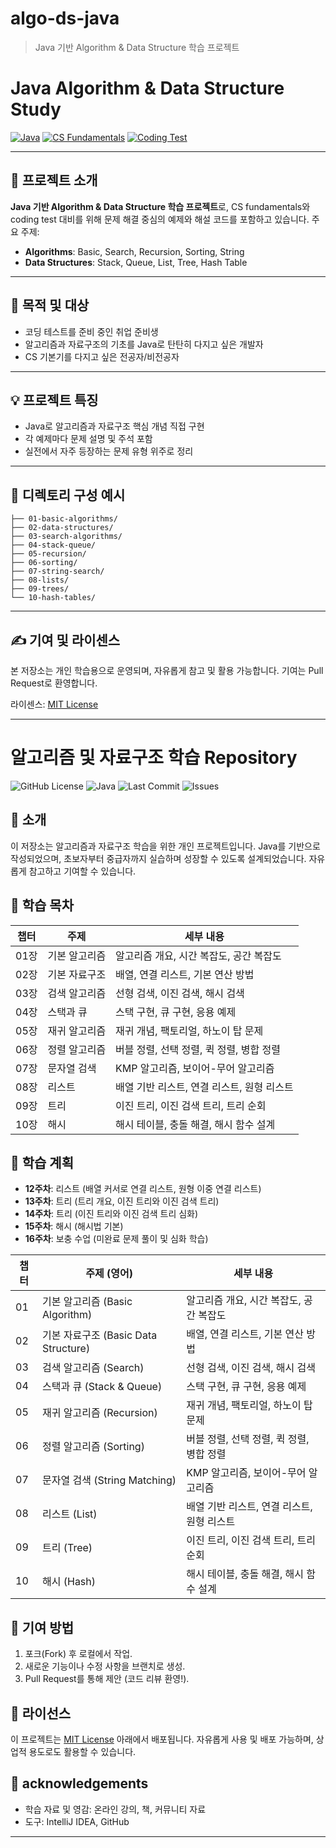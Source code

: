 # algo-ds-java

> Java 기반 Algorithm &amp; Data Structure 학습 프로젝트

# Java Algorithm & Data Structure Study

[![Java](https://img.shields.io/badge/language-Java-blue.svg)](https://www.oracle.com/java/)
[![CS Fundamentals](https://img.shields.io/badge/CS-Fundamentals-important)](#)
[![Coding Test](https://img.shields.io/badge/Coding--Test-Preparation-success)](#)

---

## 📘 프로젝트 소개

**Java 기반 Algorithm & Data Structure 학습 프로젝트**로, CS fundamentals와 coding test 대비를 위해 문제 해결 중심의 예제와 해설 코드를 포함하고 있습니다. 주요 주제:

- **Algorithms**: Basic, Search, Recursion, Sorting, String
- **Data Structures**: Stack, Queue, List, Tree, Hash Table

---

## 🤝 목적 및 대상

- 코딩 테스트를 준비 중인 취업 준비생
- 알고리즘과 자료구조의 기초를 Java로 탄탄히 다지고 싶은 개발자
- CS 기본기를 다지고 싶은 전공자/비전공자

---

## 💡 프로젝트 특징

- Java로 알고리즘과 자료구조 핵심 개념 직접 구현
- 각 예제마다 문제 설명 및 주석 포함
- 실전에서 자주 등장하는 문제 유형 위주로 정리

---

## 📂 디렉토리 구성 예시

```
├── 01-basic-algorithms/
├── 02-data-structures/
├── 03-search-algorithms/
├── 04-stack-queue/
├── 05-recursion/
├── 06-sorting/
├── 07-string-search/
├── 08-lists/
├── 09-trees/
└── 10-hash-tables/
```

---

## ✍️ 기여 및 라이센스

본 저장소는 개인 학습용으로 운영되며, 자유롭게 참고 및 활용 가능합니다. 기여는 Pull Request로 환영합니다.

라이센스: [MIT License](LICENSE)

---

# 알고리즘 및 자료구조 학습 Repository

![GitHub License](https://img.shields.io/badge/License-MIT-blue.svg)
![Java](https://img.shields.io/badge/Language-Java-orange.svg)
![Last Commit](https://img.shields.io/github/last-commit/username/algo-ds-java?color=green)
![Issues](https://img.shields.io/github/issues/username/algo-ds-java?color=red)

## 📖 소개

이 저장소는 알고리즘과 자료구조 학습을 위한 개인 프로젝트입니다. Java를 기반으로 작성되었으며, 초보자부터 중급자까지 실습하며 성장할 수 있도록 설계되었습니다. 자유롭게 참고하고 기여할 수 있습니다.

## 🚀 학습 목차

| 챕터 | 주제             | 세부 내용                                   |
|------|------------------|--------------------------------------------|
| 01장 | 기본 알고리즘     | 알고리즘 개요, 시간 복잡도, 공간 복잡도     |
| 02장 | 기본 자료구조     | 배열, 연결 리스트, 기본 연산 방법           |
| 03장 | 검색 알고리즘     | 선형 검색, 이진 검색, 해시 검색            |
| 04장 | 스택과 큐         | 스택 구현, 큐 구현, 응용 예제              |
| 05장 | 재귀 알고리즘     | 재귀 개념, 팩토리얼, 하노이 탑 문제         |
| 06장 | 정렬 알고리즘     | 버블 정렬, 선택 정렬, 퀵 정렬, 병합 정렬    |
| 07장 | 문자열 검색       | KMP 알고리즘, 보이어-무어 알고리즘         |
| 08장 | 리스트           | 배열 기반 리스트, 연결 리스트, 원형 리스트  |
| 09장 | 트리             | 이진 트리, 이진 검색 트리, 트리 순회        |
| 10장 | 해시             | 해시 테이블, 충돌 해결, 해시 함수 설계      |

## 📅 학습 계획

- **12주차**: 리스트 (배열 커서로 연결 리스트, 원형 이중 연결 리스트)
- **13주차**: 트리 (트리 개요, 이진 트리와 이진 검색 트리)
- **14주차**: 트리 (이진 트리와 이진 검색 트리 심화)
- **15주차**: 해시 (해시법 기본)
- **16주차**: 보충 수업 (미완료 문제 풀이 및 심화 학습)


| 챕터 | 주제 (영어)                  | 세부 내용                                      |
|------|------------------------------|-----------------------------------------------|
| 01   | 기본 알고리즘 (Basic Algorithm)         | 알고리즘 개요, 시간 복잡도, 공간 복잡도          |
| 02   | 기본 자료구조 (Basic Data Structure)    | 배열, 연결 리스트, 기본 연산 방법                |
| 03   | 검색 알고리즘 (Search)                 | 선형 검색, 이진 검색, 해시 검색                 |
| 04   | 스택과 큐 (Stack & Queue)             | 스택 구현, 큐 구현, 응용 예제                   |
| 05   | 재귀 알고리즘 (Recursion)              | 재귀 개념, 팩토리얼, 하노이 탑 문제              |
| 06   | 정렬 알고리즘 (Sorting)               | 버블 정렬, 선택 정렬, 퀵 정렬, 병합 정렬         |
| 07   | 문자열 검색 (String Matching)         | KMP 알고리즘, 보이어-무어 알고리즘              |
| 08   | 리스트 (List)                         | 배열 기반 리스트, 연결 리스트, 원형 리스트       |
| 09   | 트리 (Tree)                           | 이진 트리, 이진 검색 트리, 트리 순회             |
| 10   | 해시 (Hash)                           | 해시 테이블, 충돌 해결, 해시 함수 설계           |


## 🤝 기여 방법

1. 포크(Fork) 후 로컬에서 작업.
2. 새로운 기능이나 수정 사항을 브랜치로 생성.
3. Pull Request를 통해 제안 (코드 리뷰 환영!).

## 📜 라이선스

이 프로젝트는 [MIT License](LICENSE) 아래에서 배포됩니다. 자유롭게 사용 및 배포 가능하며, 상업적 용도로도 활용할 수 있습니다.

## 🙌 acknowledgements

- 학습 자료 및 영감: 온라인 강의, 책, 커뮤니티 자료
- 도구: IntelliJ IDEA, GitHub

---



